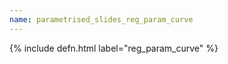 ```yaml
---
name: parametrised_slides_reg_param_curve
---
```


{% include defn.html label="reg_param_curve" %}

